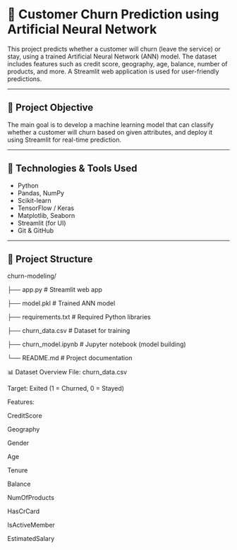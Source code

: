 # 🔁 Customer Churn Prediction using Artificial Neural Network

This project predicts whether a customer will churn (leave the service) or stay, using a trained Artificial Neural Network (ANN) model. The dataset includes features such as credit score, geography, age, balance, number of products, and more. A Streamlit web application is used for user-friendly predictions.

---

## 📌 Project Objective

The main goal is to develop a machine learning model that can classify whether a customer will churn based on given attributes, and deploy it using Streamlit for real-time prediction.

---

## 🧠 Technologies & Tools Used

- Python
- Pandas, NumPy
- Scikit-learn
- TensorFlow / Keras
- Matplotlib, Seaborn
- Streamlit (for UI)
- Git & GitHub

---

## 📁 Project Structure
churn-modeling/

├── app.py # Streamlit web app

├── model.pkl # Trained ANN model

├── requirements.txt # Required Python libraries

├── churn_data.csv # Dataset for training

├── churn_model.ipynb # Jupyter notebook (model building)

└── README.md # Project documentation

📊 Dataset Overview
File: churn_data.csv

Target: Exited (1 = Churned, 0 = Stayed)

Features:

CreditScore

Geography

Gender

Age

Tenure

Balance

NumOfProducts

HasCrCard

IsActiveMember

EstimatedSalary
